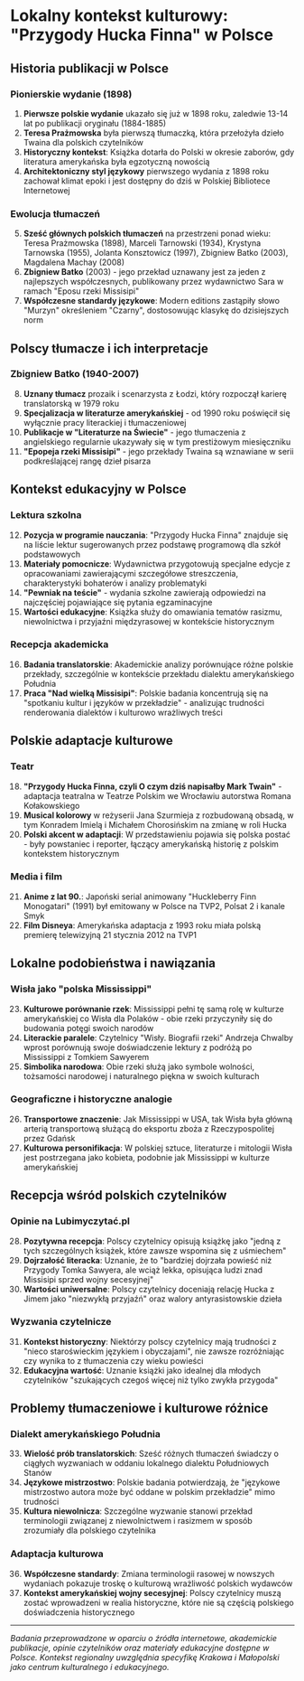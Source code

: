 # Lokalny kontekst kulturowy: "Przygody Hucka Finna" w Polsce

## Historia publikacji w Polsce

### Pionierskie wydanie (1898)
1. **Pierwsze polskie wydanie** ukazało się już w 1898 roku, zaledwie 13-14 lat po publikacji oryginału (1884-1885)
2. **Teresa Prażmowska** była pierwszą tłumaczką, która przełożyła dzieło Twaina dla polskich czytelników
3. **Historyczny kontekst**: Książka dotarła do Polski w okresie zaborów, gdy literatura amerykańska była egzotyczną nowością
4. **Architektoniczny styl językowy** pierwszego wydania z 1898 roku zachował klimat epoki i jest dostępny do dziś w Polskiej Bibliotece Internetowej

### Ewolucja tłumaczeń
5. **Sześć głównych polskich tłumaczeń** na przestrzeni ponad wieku: Teresa Prażmowska (1898), Marceli Tarnowski (1934), Krystyna Tarnowska (1955), Jolanta Konsztowicz (1997), Zbigniew Batko (2003), Magdalena Machay (2008)
6. **Zbigniew Batko** (2003) - jego przekład uznawany jest za jeden z najlepszych współczesnych, publikowany przez wydawnictwo Sara w ramach "Eposu rzeki Missisipi"
7. **Współczesne standardy językowe**: Modern editions zastąpiły słowo "Murzyn" określeniem "Czarny", dostosowując klasykę do dzisiejszych norm

## Polscy tłumacze i ich interpretacje

### Zbigniew Batko (1940-2007)
8. **Uznany tłumacz** prozaik i scenarzysta z Łodzi, który rozpoczął karierę translatorską w 1979 roku
9. **Specjalizacja w literaturze amerykańskiej** - od 1990 roku poświęcił się wyłącznie pracy literackiej i tłumaczeniowej
10. **Publikacje w "Literaturze na Świecie"** - jego tłumaczenia z angielskiego regularnie ukazywały się w tym prestiżowym miesięczniku
11. **"Epopeja rzeki Missisipi"** - jego przekłady Twaina są wznawiane w serii podkreślającej rangę dzieł pisarza

## Kontekst edukacyjny w Polsce

### Lektura szkolna
12. **Pozycja w programie nauczania**: "Przygody Hucka Finna" znajduje się na liście lektur sugerowanych przez podstawę programową dla szkół podstawowych
13. **Materiały pomocnicze**: Wydawnictwa przygotowują specjalne edycje z opracowaniami zawierającymi szczegółowe streszczenia, charakterystyki bohaterów i analizy problematyki
14. **"Pewniak na teście"** - wydania szkolne zawierają odpowiedzi na najczęściej pojawiające się pytania egzaminacyjne
15. **Wartości edukacyjne**: Książka służy do omawiania tematów rasizmu, niewolnictwa i przyjaźni międzyrasowej w kontekście historycznym

### Recepcja akademicka
16. **Badania translatorskie**: Akademickie analizy porównujące różne polskie przekłady, szczególnie w kontekście przekładu dialektu amerykańskiego Południa
17. **Praca "Nad wielką Missisipi"**: Polskie badania koncentrują się na "spotkaniu kultur i języków w przekładzie" - analizując trudności renderowania dialektów i kulturowo wrażliwych treści

## Polskie adaptacje kulturowe

### Teatr
18. **"Przygody Hucka Finna, czyli O czym dziś napisałby Mark Twain"** - adaptacja teatralna w Teatrze Polskim we Wrocławiu autorstwa Romana Kołakowskiego
19. **Musical kolorowy** w reżyserii Jana Szurmieja z rozbudowaną obsadą, w tym Konradem Imielą i Michałem Chorosińskim na zmianę w roli Hucka
20. **Polski akcent w adaptacji**: W przedstawieniu pojawia się polska postać - były powstaniec i reporter, łączący amerykańską historię z polskim kontekstem historycznym

### Media i film
21. **Anime z lat 90.**: Japoński serial animowany "Huckleberry Finn Monogatari" (1991) był emitowany w Polsce na TVP2, Polsat 2 i kanale Smyk
22. **Film Disneya**: Amerykańska adaptacja z 1993 roku miała polską premierę telewizyjną 21 stycznia 2012 na TVP1

## Lokalne podobieństwa i nawiązania

### Wisła jako "polska Mississippi"
23. **Kulturowe porównanie rzek**: Mississippi pełni tę samą rolę w kulturze amerykańskiej co Wisła dla Polaków - obie rzeki przyczyniły się do budowania potęgi swoich narodów
24. **Literackie paralele**: Czytelnicy "Wisły. Biografii rzeki" Andrzeja Chwalby wprost porównują swoje doświadczenie lektury z podróżą po Mississippi z Tomkiem Sawyerem
25. **Simbolika narodowa**: Obie rzeki służą jako symbole wolności, tożsamości narodowej i naturalnego piękna w swoich kulturach

### Geograficzne i historyczne analogie
26. **Transportowe znaczenie**: Jak Mississippi w USA, tak Wisła była główną arterią transportową służącą do eksportu zboża z Rzeczypospolitej przez Gdańsk
27. **Kulturowa personifikacja**: W polskiej sztuce, literaturze i mitologii Wisła jest postrzegana jako kobieta, podobnie jak Mississippi w kulturze amerykańskiej

## Recepcja wśród polskich czytelników

### Opinie na Lubimyczytać.pl
28. **Pozytywna recepcja**: Polscy czytelnicy opisują książkę jako "jedną z tych szczególnych książek, które zawsze wspomina się z uśmiechem"
29. **Dojrzałość literacka**: Uznanie, że to "bardziej dojrzała powieść niż Przygody Tomka Sawyera, ale wciąż lekka, opisująca ludzi znad Missisipi sprzed wojny secesyjnej"
30. **Wartości uniwersalne**: Polscy czytelnicy doceniają relację Hucka z Jimem jako "niezwykłą przyjaźń" oraz walory antyrasistowskie dzieła

### Wyzwania czytelnicze
31. **Kontekst historyczny**: Niektórzy polscy czytelnicy mają trudności z "nieco staroświeckim językiem i obyczajami", nie zawsze rozróżniając czy wynika to z tłumaczenia czy wieku powieści
32. **Edukacyjna wartość**: Uznanie książki jako idealnej dla młodych czytelników "szukających czegoś więcej niż tylko zwykła przygoda"

## Problemy tłumaczeniowe i kulturowe różnice

### Dialekt amerykańskiego Południa
33. **Wielość prób translatorskich**: Sześć różnych tłumaczeń świadczy o ciągłych wyzwaniach w oddaniu lokalnego dialektu Południowych Stanów
34. **Językowe mistrzostwo**: Polskie badania potwierdzają, że "językowe mistrzostwo autora może być oddane w polskim przekładzie" mimo trudności
35. **Kultura niewolnicza**: Szczególne wyzwanie stanowi przekład terminologii związanej z niewolnictwem i rasizmem w sposób zrozumiały dla polskiego czytelnika

### Adaptacja kulturowa
36. **Współczesne standardy**: Zmiana terminologii rasowej w nowszych wydaniach pokazuje troskę o kulturową wrażliwość polskich wydawców
37. **Kontekst amerykańskiej wojny secesyjnej**: Polscy czytelnicy muszą zostać wprowadzeni w realia historyczne, które nie są częścią polskiego doświadczenia historycznego

---

*Badania przeprowadzone w oparciu o źródła internetowe, akademickie publikacje, opinie czytelników oraz materiały edukacyjne dostępne w Polsce. Kontekst regionalny uwzględnia specyfikę Krakowa i Małopolski jako centrum kulturalnego i edukacyjnego.*